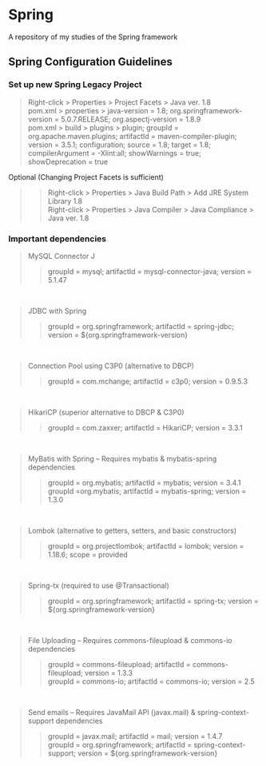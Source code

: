 # Spring
A repository of my studies of the Spring framework <br/>

## Spring Configuration Guidelines

### Set up new Spring Legacy Project
> Right-click > Properties > Project Facets > Java ver. 1.8 <br/>
pom.xml > properties > java-version = 1.8; org.springframework-version = 5.0.7.RELEASE; org.aspectj-version = 1.8.9 <br/>
pom.xml > build > plugins > plugin; groupId = org.apache.maven.plugins; artifactId = maven-compiler-plugin; version = 3.5.1; configuration; source = 1.8; target = 1.8; compilerArgument = -Xlint:all; showWarnings = true; showDeprecation = true <br/>

Optional (Changing Project Facets is sufficient) <br/>
>> Right-click > Properties > Java Build Path > Add JRE System Library 1.8 <br/>
Right-click > Properties > Java Compiler > Java Compliance > Java ver. 1.8 <br/>

### Important dependencies
> MySQL Connector J
>> groupId = mysql; artifactId = mysql-connector-java; version = 5.1.47
<br/>

> JDBC with Spring
>> groupId = org.springframework; artifactId = spring-jdbc; version = ${org.springframework-version}
<br/>

> Connection Pool using C3P0 (alternative to DBCP)
>> groupId = com.mchange; artifactId = c3p0; version = 0.9.5.3
<br/>

> HikariCP (superior alternative to DBCP & C3P0)
>> groupId = com.zaxxer; artifactId = HikariCP; version = 3.3.1
<br/>

> MyBatis with Spring – Requires mybatis & mybatis-spring dependencies
>> groupId = org.mybatis; artifactId = mybatis; version = 3.4.1 <br/>
>> groupId =org.mybatis; artifactId = mybatis-spring; version = 1.3.0
<br/>

> Lombok (alternative to getters, setters, and basic constructors)
>> groupId = org.projectlombok; artifactId = lombok; version = 1.18.6; scope = provided
<br/>

> Spring-tx (required to use @Transactional)
>> groupId = org.springframework; artifactId = spring-tx; version = ${org.springframework-version}
<br/>

> File Uploading – Requires commons-fileupload & commons-io dependencies
>> groupId = commons-fileupload; artifactId = commons-fileupload; version = 1.3.3 <br/>
>> groupId = commons-io; artifactId = commons-io; version = 2.5
<br/>

> Send emails – Requires JavaMail API (javax.mail) & spring-context-support dependencies
>> groupId = javax.mail; artifactId = mail; version = 1.4.7 <br/>
>> groupId = org.springframework; artifactId = spring-context-support; version = ${org.springframework-version}
